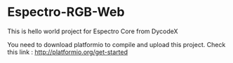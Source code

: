 # Espectro-RGB-Web
This is hello world project for Espectro Core from DycodeX

You need to download platformio to compile and upload this project. Check this link : http://platformio.org/get-started
